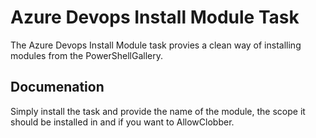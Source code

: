 # Azure Devops Install Module Task

The Azure Devops Install Module task provies a clean way of installing modules from the PowerShellGallery.

## Documenation

Simply install the task and provide the name of the module, the scope it should be installed in and if you want to AllowClobber.

